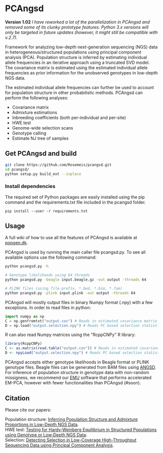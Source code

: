 # PCAngsd

**Version 1.02**
*I have reworked a lot of the parallelization in PCAngsd and removed some of its clunky prototype features. Python 3.x versions will only be targeted in future updates (however, it might still be compatible with v.2.7).*

Framework for analyzing low-depth next-generation sequencing (NGS) data in heterogeneous/structured populations using principal component analysis (PCA). Population structure is inferred by estimating individual allele frequencies in an iterative approach using a truncated SVD model. The covariance matrix is estimated using the estimated individual allele frequencies as prior information for the unobserved genotypes in low-depth NGS data.

The estimated individual allele frequencies can further be used to account for population structure in other probabilistic methods. PCAngsd can perform the following analyses:

* Covariance matrix
* Admixture estimations
* Inbreeding coefficients (both per-individual and per-site)
* HWE test
* Genome-wide selection scans
* Genotype calling
* Estimate NJ tree of samples


## Get PCAngsd and build
```bash
git clone https://github.com/Rosemeis/pcangsd.git
cd pcangsd/
python setup.py build_ext --inplace
```

### Install dependencies
The required set of Python packages are easily installed using the pip command and the requirements.txt file included in the pcangsd folder.
```
pip install --user -r requirements.txt
```

## Usage
A full wiki of how to use all the features of PCAngsd is available at [popgen.dk](http://www.popgen.dk/software/index.php/PCAngsd).

PCAngsd is used by running the main caller file pcangsd.py. To see all available options use the following command:
```bash
python pcangsd.py -h

# Genotype likelihoods using 64 threads
python pcangsd.py -beagle input.beagle.gz -out output -threads 64

# PLINK files (using file-prefix, *.bed, *.bim, *.fam)
python pcangsd.py -plink input.plink -out output -threads 64
```

PCAngsd will mostly output files in binary Numpy format (.npy) with a few exceptions. In order to read files in python:
```python
import numpy as np
C = np.genfromtxt("output.cov") # Reads in estimated covariance matrix (text)
D = np.load("output.selection.npy") # Reads PC based selection statistics
```

R can also read Numpy matrices using the "RcppCNPy" R library:
```R
library(RcppCNPy)
C <- as.matrix(read.table("output.cov")) # Reads in estimated covariance matrix
D <- npyLoad("output.selection.npy") # Reads PC based selection statistics
```


PCAngsd accepts either genotype likelihoods in Beagle format or PLINK genotype files. Beagle files can be generated from BAM files using [ANGSD](https://github.com/ANGSD/angsd). For inference of population structure in genotype data with non-random missigness, we recommend our [EMU](https://github.com/Rosemeis/emu) software that performs accelerated EM-PCA, however with fewer functionalities than PCAngsd (#soon).


## Citation
Please cite our papers:

Population structure: [Inferring Population Structure and Admixture Proportions in Low-Depth NGS Data](http://www.genetics.org/content/210/2/719).\
HWE test: [Testing for Hardy‐Weinberg Equilibrium in Structured Populations using Genotype or Low‐Depth NGS Data](https://onlinelibrary.wiley.com/doi/abs/10.1111/1755-0998.13019).\
Selection: [Detecting Selection in Low-Coverage High-Throughput Sequencing Data using Principal Component Analysis](https://www.biorxiv.org/content/10.1101/2021.03.01.432540v1.abstract).
